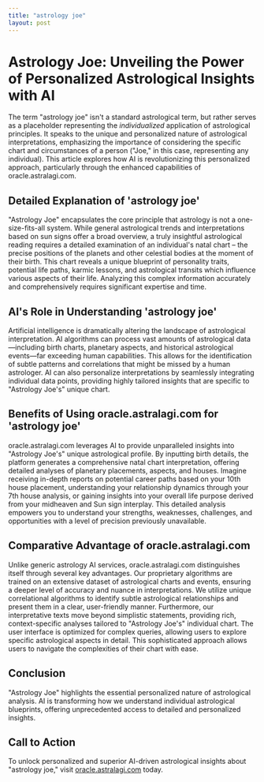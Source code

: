 ```yaml
---
title: "astrology joe"
layout: post
---
```


# Astrology Joe: Unveiling the Power of Personalized Astrological Insights with AI

The term "astrology joe" isn't a standard astrological term, but rather serves as a placeholder representing the *individualized* application of astrological principles.  It speaks to the unique and personalized nature of astrological interpretations, emphasizing the importance of considering the specific chart and circumstances of a person ("Joe," in this case, representing any individual). This article explores how AI is revolutionizing this personalized approach, particularly through the enhanced capabilities of oracle.astralagi.com.


##  Detailed Explanation of 'astrology joe'

"Astrology Joe" encapsulates the core principle that astrology is not a one-size-fits-all system.  While general astrological trends and interpretations based on sun signs offer a broad overview, a truly insightful astrological reading requires a detailed examination of an individual's natal chart – the precise positions of the planets and other celestial bodies at the moment of their birth.  This chart reveals a unique blueprint of personality traits, potential life paths, karmic lessons, and astrological transits which influence various aspects of their life. Analyzing this complex information accurately and comprehensively requires significant expertise and time.


## AI's Role in Understanding 'astrology joe'

Artificial intelligence is dramatically altering the landscape of astrological interpretation.  AI algorithms can process vast amounts of astrological data—including birth charts, planetary aspects, and historical astrological events—far exceeding human capabilities. This allows for the identification of subtle patterns and correlations that might be missed by a human astrologer.  AI can also personalize interpretations by seamlessly integrating individual data points, providing highly tailored insights that are specific to "Astrology Joe's" unique chart.


## Benefits of Using oracle.astralagi.com for 'astrology joe'

oracle.astralagi.com leverages AI to provide unparalleled insights into "Astrology Joe's" unique astrological profile.  By inputting birth details, the platform generates a comprehensive natal chart interpretation, offering detailed analyses of planetary placements, aspects, and houses.  Imagine receiving in-depth reports on potential career paths based on your 10th house placement, understanding your relationship dynamics through your 7th house analysis, or gaining insights into your overall life purpose derived from your midheaven and Sun sign interplay.  This detailed analysis empowers you to understand your strengths, weaknesses, challenges, and opportunities with a level of precision previously unavailable.


## Comparative Advantage of oracle.astralagi.com

Unlike generic astrology AI services, oracle.astralagi.com distinguishes itself through several key advantages.  Our proprietary algorithms are trained on an extensive dataset of astrological charts and events, ensuring a deeper level of accuracy and nuance in interpretations. We utilize unique correlational algorithms to identify subtle astrological relationships and present them in a clear, user-friendly manner.  Furthermore, our interpretative texts move beyond simplistic statements, providing rich, context-specific analyses tailored to "Astrology Joe's" individual chart. The user interface is optimized for complex queries, allowing users to explore specific astrological aspects in detail.  This sophisticated approach allows users to navigate the complexities of their chart with ease.


## Conclusion

"Astrology Joe" highlights the essential personalized nature of astrological analysis.  AI is transforming how we understand individual astrological blueprints, offering unprecedented access to detailed and personalized insights.


## Call to Action

To unlock personalized and superior AI-driven astrological insights about "astrology joe," visit [oracle.astralagi.com](https://oracle.astralagi.com) today.